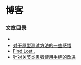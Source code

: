# 博客
### 文章目录
- [](garden/garden.md)
- [对于原型测试方法的一些感悟](testFeedback/testFeedback.md)
- [Find Lost..](FLP/FLP.md)
- [针对关节炎患者使用手柄的改进](fingerArthritis.md)